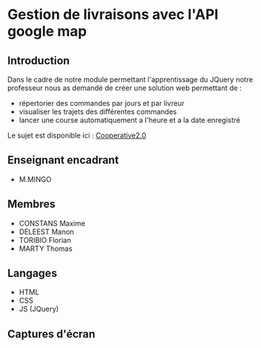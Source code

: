 # Gestion de livraisons avec l'API google map
## Introduction
Dans le cadre de notre module permettant l'apprentissage du JQuery notre professeur nous as demandé de créer une solution web permettant de :
 - répertorier des commandes par jours et par livreur
 - visualiser les trajets des différentes commandes
 - lancer une course automatiquement a l'heure et a la date enregistré

Le sujet est disponible ici : [Cooperative2.0](https://docs.google.com/document/d/1F1FflAG0iq2gMfkXAXwlFQ3MOuyJ1zh0y2aCjMAElT4/edit#heading=h.43ohf0e3bndt)

## Enseignant encadrant
 - M.MINGO

## Membres
- CONSTANS Maxime 
- DELEEST Manon 
- TORIBIO Florian 
- MARTY Thomas 

## Langages
 - HTML
 - CSS
 - JS (JQuery)

 ## Captures d'écran
